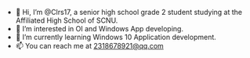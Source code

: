 - 👋 Hi, I’m @Clrs17, a senior high school grade 2 student studying at the Affiliated High School of SCNU.
- 👀 I’m interested in OI and Windows App developing.
- 🌱 I’m currently learning Windows 10 Application development.
- 📫 You can reach me at 2318678921@qq.com

<!---
Clrs17/Clrs17 is a ✨ special ✨ repository because its `README.md` (this file) appears on your GitHub profile.
You can click the Preview link to take a look at your changes.
--->

